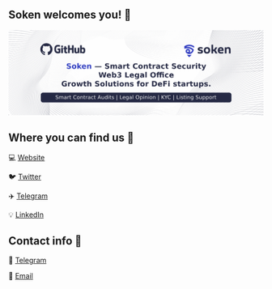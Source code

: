 ## Soken welcomes you! 💙

![Soken Github Banner](https://github.com/sokenteam/sokenteam/blob/main/header.png)

## Where you can find us 🔗 

💻 [Website](https://soken.io/)

🐦 [Twitter](https://twitter.com/soken_team)

✈️ [Telegram](https://t.me/soken_team)

💡 [LinkedIn](https://www.linkedin.com/company/soken-llc/)

## Contact info 👥

📲 [Telegram](https://t.me/team_soken)

📧 [Email](mailto:info@soken.io)

